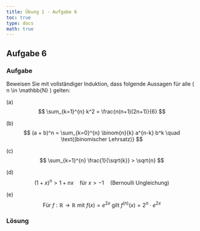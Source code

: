 ```yaml
---
title: Übung 1 - Aufgabe 6
toc: true
type: docs
math: true
---
```


## Aufgabe 6

### Aufgabe
Beweisen Sie mit vollständiger Induktion, dass folgende Aussagen für alle \( n \in \mathbb{N} \) gelten:

(a) 
$$
\sum_{k=1}^{n} k^2 = \frac{n(n+1)(2n+1)}{6}
$$

(b) 
$$
(a + b)^n = \sum_{k=0}^{n} \binom{n}{k} a^{n-k} b^k \quad \text{(binomischer Lehrsatz)}
$$

(c) 
$$
\sum_{k=1}^{n} \frac{1}{\sqrt{k}} > \sqrt{n}
$$

(d) 
$$
(1 + x)^n > 1 + nx \quad \text{für} \ x > -1 \quad \text{(Bernoulli Ungleichung)}
$$

(e) 
$$
\text{Für } f : \mathbb{R} \to \mathbb{R} \text{ mit } f(x) = e^{2x} \text{ gilt } f^{(n)}(x) = 2^n \cdot e^{2x}
$$

### Lösung